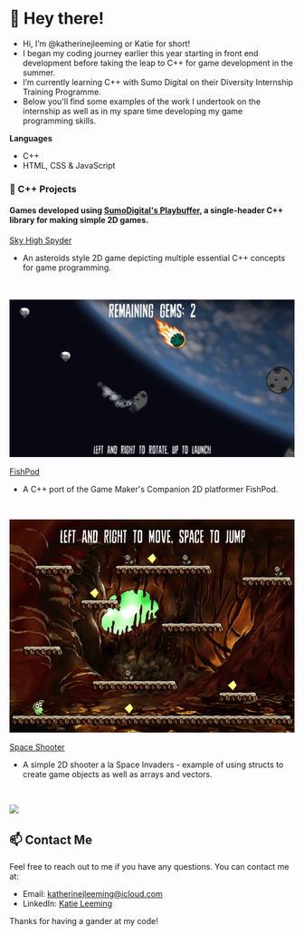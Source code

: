 # 👋 Hey there!
- Hi, I’m @katherinejleeming or Katie for short!
- I began my coding journey earlier this year starting in front end development before taking the leap to C++ for game development in the summer.
- I’m currently learning C++ with Sumo Digital on their Diversity Internship Training Programme.
- Below you'll find some examples of the work I undertook on the internship as well as in my spare time developing my game programming skills.

**Languages**
- C++
- HTML, CSS & JavaScript


### 🌱 C++ Projects
#### Games developed using [SumoDigital's Playbuffer](https://github.com/sumo-digital-academy/playbuffer), a single-header C++ library for making simple 2D games.
[Sky High Spyder](https://github.com/katherinejleeming/sky-high-spyder)
- An asteroids style 2D game depicting multiple essential C++ concepts for game programming.
</br>

![](https://github.com/katherinejleeming/katherinejleeming/blob/main/skyhighspyder1.gif)

[FishPod](https://github.com/katherinejleeming/fishpod-platformer)
- A C++ port of the Game Maker's Companion 2D platformer FishPod.
</br>

![](https://github.com/katherinejleeming/katherinejleeming/blob/main/fishpoddraft.gif)

[Space Shooter](https://github.com/katherinejleeming/SpaceShooter)
- A simple 2D shooter a la Space Invaders - example of using structs to create game objects as well as arrays and vectors.
</br>

![](https://github.com/katherinejleeming/katherinejleeming/blob/main/spaceshooternew.gif)

## 📫 Contact Me
Feel free to reach out to me if you have any questions. You can contact me at:

- Email: [katherinejleeming@icloud.com](katherinejleeming@icloud.com)
- LinkedIn: [Katie Leeming](https://www.linkedin.com/in/katie-leeming-764a44178/)

Thanks for having a gander at my code!

<!---
katherinejleeming/katherinejleeming is a ✨ special ✨ repository because its `README.md` (this file) appears on your GitHub profile.
You can click the Preview link to take a look at your changes.
--->
